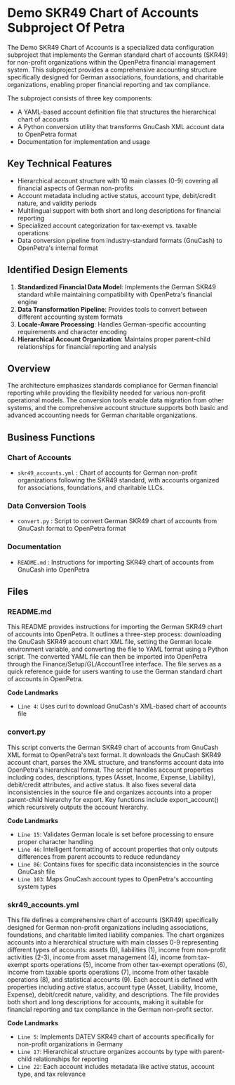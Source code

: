 # Demo SKR49 Chart of Accounts Subproject Of Petra

The Demo SKR49 Chart of Accounts is a specialized data configuration subproject that implements the German standard chart of accounts (SKR49) for non-profit organizations within the OpenPetra financial management system. This subproject provides a comprehensive accounting structure specifically designed for German associations, foundations, and charitable organizations, enabling proper financial reporting and tax compliance.

The subproject consists of three key components:
- A YAML-based account definition file that structures the hierarchical chart of accounts
- A Python conversion utility that transforms GnuCash XML account data to OpenPetra format
- Documentation for implementation and usage

## Key Technical Features

- Hierarchical account structure with 10 main classes (0-9) covering all financial aspects of German non-profits
- Account metadata including active status, account type, debit/credit nature, and validity periods
- Multilingual support with both short and long descriptions for financial reporting
- Specialized account categorization for tax-exempt vs. taxable operations
- Data conversion pipeline from industry-standard formats (GnuCash) to OpenPetra's internal format

## Identified Design Elements

1. **Standardized Financial Data Model**: Implements the German SKR49 standard while maintaining compatibility with OpenPetra's financial engine
2. **Data Transformation Pipeline**: Provides tools to convert between different accounting system formats
3. **Locale-Aware Processing**: Handles German-specific accounting requirements and character encoding
4. **Hierarchical Account Organization**: Maintains proper parent-child relationships for financial reporting and analysis

## Overview
The architecture emphasizes standards compliance for German financial reporting while providing the flexibility needed for various non-profit operational models. The conversion tools enable data migration from other systems, and the comprehensive account structure supports both basic and advanced accounting needs for German charitable organizations.

## Business Functions

### Chart of Accounts
- `skr49_accounts.yml` : Chart of accounts for German non-profit organizations following the SKR49 standard, with accounts organized for associations, foundations, and charitable LLCs.

### Data Conversion Tools
- `convert.py` : Script to convert German SKR49 chart of accounts from GnuCash format to OpenPetra format

### Documentation
- `README.md` : Instructions for importing SKR49 chart of accounts from GnuCash into OpenPetra

## Files
### README.md

This README provides instructions for importing the German SKR49 chart of accounts into OpenPetra. It outlines a three-step process: downloading the GnuCash SKR49 account chart XML file, setting the German locale environment variable, and converting the file to YAML format using a Python script. The converted YAML file can then be imported into OpenPetra through the Finance/Setup/GL/AccountTree interface. The file serves as a quick reference guide for users wanting to use the German standard chart of accounts in OpenPetra.

 **Code Landmarks**
- `Line 4`: Uses curl to download GnuCash's XML-based chart of accounts file
### convert.py

This script converts the German SKR49 chart of accounts from GnuCash XML format to OpenPetra's text format. It downloads the GnuCash SKR49 account chart, parses the XML structure, and transforms account data into OpenPetra's hierarchical format. The script handles account properties including codes, descriptions, types (Asset, Income, Expense, Liability), debit/credit attributes, and active status. It also fixes several data inconsistencies in the source file and organizes accounts into a proper parent-child hierarchy for export. Key functions include export_account() which recursively outputs the account hierarchy.

 **Code Landmarks**
- `Line 15`: Validates German locale is set before processing to ensure proper character handling
- `Line 46`: Intelligent formatting of account properties that only outputs differences from parent accounts to reduce redundancy
- `Line 86`: Contains fixes for specific data inconsistencies in the source GnuCash file
- `Line 103`: Maps GnuCash account types to OpenPetra's accounting system types
### skr49_accounts.yml

This file defines a comprehensive chart of accounts (SKR49) specifically designed for German non-profit organizations including associations, foundations, and charitable limited liability companies. The chart organizes accounts into a hierarchical structure with main classes 0-9 representing different types of accounts: assets (0), liabilities (1), income from non-profit activities (2-3), income from asset management (4), income from tax-exempt sports operations (5), income from other tax-exempt operations (6), income from taxable sports operations (7), income from other taxable operations (8), and statistical accounts (9). Each account is defined with properties including active status, account type (Asset, Liability, Income, Expense), debit/credit nature, validity, and descriptions. The file provides both short and long descriptions for accounts, making it suitable for financial reporting and tax compliance in the German non-profit sector.

 **Code Landmarks**
- `Line 5`: Implements DATEV SKR49 chart of accounts specifically for non-profit organizations in Germany
- `Line 17`: Hierarchical structure organizes accounts by type with parent-child relationships for reporting
- `Line 22`: Each account includes metadata like active status, account type, and tax relevance

[Generated by the Sage AI expert workbench: 2025-03-30 02:22:57  https://sage-tech.ai/workbench]: #